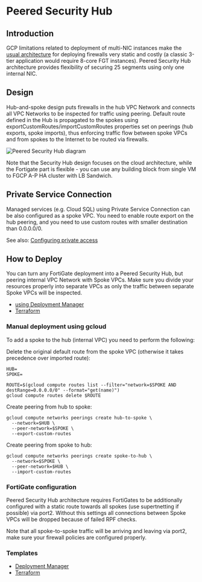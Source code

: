 # Peered Security Hub

## Introduction
GCP limitations related to deployment of multi-NIC instances make the [usual architecture](https://cloud.google.com/solutions/best-practices-vpc-design#multi-nic) for deploying firewalls very static and costly (a classic 3-tier application would require 8-core FGT instances). Peered Security Hub architecture provides flexibility of securing 25 segments using only one internal NIC.

## Design
Hub-and-spoke design puts firewalls in the hub VPC Network and connects all VPC Networks to be inspected for traffic using peering. Default route defined in the Hub is propagated to the spokes using exportCustomRoutes/importCustomRoutes properties set on peerings (hub exports, spoke imports), thus enforcing traffic flow between spoke VPCs and from spokes to the Internet to be routed via firewalls.

![Peered Security Hub diagram](https://lucid.app/publicSegments/view/cdc1dc90-2ab4-4488-841a-92e2795ea630/image.png)

Note that the Security Hub design focuses on the cloud architecture, while the Fortigate part is flexible - you can use any building block from single VM to FGCP A-P HA cluster with LB Sandwich.

## Private Service Connection
Managed services (e.g. Cloud SQL) using Private Service Connection can be also configured as a spoke VPC. You need to enable route export on the hub peering, and you need to use custom routes with smaller destination than 0.0.0.0/0.

See also: [Configuring private access](https://cloud.google.com/vpc/docs/configure-private-services-access#on-prem)

## How to Deploy
You can turn any FortiGate deployment into a Peered Security Hub, but peering internal VPC Network with Spoke VPCs. Make sure you divide your resources properly into separate VPCs as only the traffic between separate Spoke VPCs will be inspected.

- [using Deployment Manager](deployment-manager/)
- [Terraform](terraform/)

### Manual deployment using gcloud
To add a spoke to the hub (internal VPC) you need to perform the following:

Delete the original default route from the spoke VPC (otherwise it takes precedence over imported route):
```
HUB=
SPOKE=

ROUTE=$(gcloud compute routes list --filter="network=$SPOKE AND destRange=0.0.0.0/0" --format="get(name)")
gcloud compute routes delete $ROUTE
```

Create peering from hub to spoke:
```
gcloud compute networks peerings create hub-to-spoke \
  --network=$HUB \
  --peer-network=$SPOKE \
  --export-custom-routes
```

Create peering from spoke to hub:
```
gcloud compute networks peerings create spoke-to-hub \
  --network=$SPOKE \
  --peer-network=$HUB \
  --import-custom-routes
```


### FortiGate configuration
Peered Security Hub architecture requires FortiGates to be additionally configured with a static route towards all spokes (use supertnetting if possible) via port2. Without this settings all connections between Spoke VPCs will be dropped because of failed RPF checks.

Note that all spoke-to-spoke traffic will be arriving and leaving via port2, make sure your firewall policies are configured properly.

### Templates
- [Deployment Manager](deployment-manager/)
- [Terraform](terraform/)
